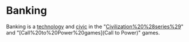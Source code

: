 # Banking

Banking is a [technology](technology) and [civic](civic) in the "[Civilization%20%28series%29](Civilization)" and "[Call%20to%20Power%20games](Call to Power)" games.